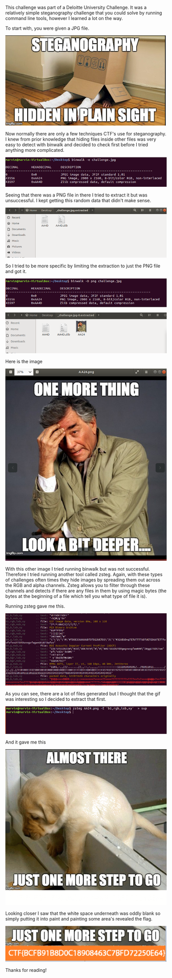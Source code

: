 
This challenge was part of a Deloitte University Challenge. It was a relatively simple steganography challenge that you could 
solve by running command line tools, however I learned a lot on the way. 

To start with, you were given a JPG file.

![challenge](pics/pic_1.PNG)

Now normally there are only a few techniques CTF's use for steganography. I knew from prior knowledge that hiding files inside
other files was very easy to detect with binwalk and decided to check first before I tried anything more complicated. 

![binwalk1](pics/binwalk.PNG)

Seeing that there was a PNG file in there I tried to extract it but was unsuccessful. I kept getting this random data that 
didn't make sense. 

![try1](pics/rubbish.PNG)

So I tried to be more specific by limiting the extraction to just the PNG file and got it. 

![try1](pics/binwalk_d.PNG)

![try2](pics/png_found.PNG)

Here is the image

![try2](pics/png_file.PNG)

With this other image I tried running binwalk but was not successful. Therefore I tried running another tool called zsteg. Again,
with these types of challenges often times they hide images by spreading them out across the RGB and alpha channels. Zsteg allows
you to filter through these channels and detects if there are any files in them by using magic bytes (the bytes at the beginning
of a file which tell you what type of file it is).

Running zsteg gave me this. 

![try2](pics/zsteg.png)

As you can see, there are a lot of files generated but I thought that the gif was interesting so I decided to extract that first.

![try2](pics/last_image.PNG)

And it gave me this

![try2](pics/almost.PNG)

Looking closer I saw that the white space underneath was oddly blank so simply putting it into paint and painting some area's
revealed the flag.

![try2](pics/flag.PNG)

Thanks for reading!








